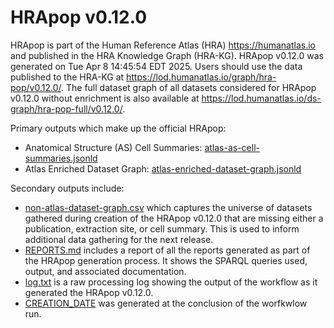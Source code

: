 # HRApop v0.12.0

HRApop is part of the Human Reference Atlas (HRA) <https://humanatlas.io> and published in the HRA Knowledge Graph (HRA-KG). HRApop v0.12.0 was generated on Tue Apr  8 14:45:54 EDT 2025. Users should use the data published to the HRA-KG at <https://lod.humanatlas.io/graph/hra-pop/v0.12.0/>. The full dataset graph of all datasets considered for HRApop v0.12.0 without enrichment is also available at <https://lod.humanatlas.io/ds-graph/hra-pop-full/v0.12.0/>.

Primary outputs which make up the official HRApop:

* Anatomical Structure (AS) Cell Summaries: [atlas-as-cell-summaries.jsonld](atlas-as-cell-summaries.jsonld)
* Atlas Enriched Dataset Graph: [atlas-enriched-dataset-graph.jsonld](atlas-enriched-dataset-graph.jsonld)

Secondary outputs include:

* [non-atlas-dataset-graph.csv](non-atlas-dataset-graph.csv) which captures the universe of datasets gathered during creation of the HRApop v0.12.0 that are missing either a publication, extraction site, or cell summary. This is used to inform additional data gathering for the next release.
* [REPORTS.md](REPORTS.md) includes a report of all the reports generated as part of the HRApop generation process. It shows the SPARQL queries used, output, and associated documentation.
* [log.txt](log.txt) is a raw processing log showing the output of the workflow as it generated the HRApop v0.12.0.
* [CREATION_DATE](CREATION_DATE) was generated at the conclusion of the worfkwlow run.
